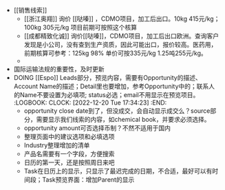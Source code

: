 - [[销售线索]]
	- [[浙江奥翔]] 询价 [[哒嗪]] ，CDMO项目，加工后出口。10kg 415元/kg； 100kg 305元/kg 项目前期可按照这个核算
	- [[成都精致化诚]] 询价[[哒嗪]]，CDMO项目，加工后出口欧洲。查询客户发现是小公司，没有查到生产资质，因此可能出口，报价较高。医药用，前期核算可参考：125kg 98% 单价可按335元/kg 1.25吨255元/kg。
	-
- 国际运输法规的重要性，及时更新
- DOING [[Espo]] Leads部分，预览内容，需要有Opportunity的描述、Account Name的描述；Detail里也要增加，参考Opportunity中的；联系人的Name不要设置为必填项; status必选；email不用显示在预览项目。
  :LOGBOOK:
  CLOCK: [2022-12-20 Tue 17:34:23]
  :END:
	- opportunity close date到了，但没成交，会自动显示成交么？source部分，需要显示我们线索的内容，如chemical book，并要求必须选择。
	- opportunity amount可否选择币制？不然不适用于国内
	- 整理页面中的建议选项和必填选项
	- Industry整理增加的清单
	- 产品名需要有一个字段，方便搜索
	- 日历的第一天，还是按照周日来吧
	- Task在日历上的显示，只显示了最迟完成的日期，不合适，最好可以有时间段；Task预览界面：增加Parent的显示